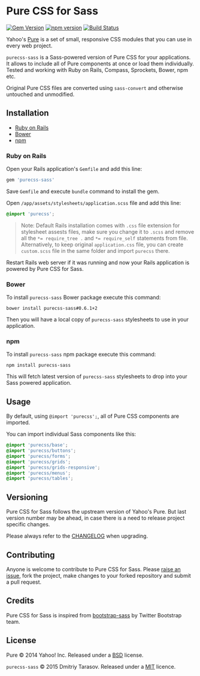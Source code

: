 # Pure CSS for Sass

[![Gem Version](https://badge.fury.io/rb/purecss-sass.svg)](http://badge.fury.io/rb/purecss-sass)
[![npm version](https://badge.fury.io/js/purecss-sass.svg)](http://badge.fury.io/js/purecss-sass)
[![Build Status](https://travis-ci.org/rubysamurai/purecss-sass.svg?branch=master)](https://travis-ci.org/rubysamurai/purecss-sass)

Yahoo's [Pure](http://purecss.io/) is a set of small, responsive CSS modules that you can use in every web project.

`purecss-sass` is a Sass-powered version of Pure CSS for your applications. It allows to include all of Pure components at once or load them individually. Tested and working with Ruby on Rails, Compass, Sprockets, Bower, npm etc.

Original Pure CSS files are converted using `sass-convert` and otherwise untouched and unmodified.

## Installation

* [Ruby on Rails](#ruby-on-rails)
* [Bower](#bower)
* [npm](#npm)

### Ruby on Rails

Open your Rails application's `Gemfile` and add this line:

```ruby
gem 'purecss-sass'
```

Save `Gemfile` and execute `bundle` command to install the gem.

Open `/app/assets/stylesheets/application.scss` file and add this line:

```scss
@import 'purecss';
```

> Note: Default Rails installation comes with `.css` file extension for stylesheet assests files, make sure you change it to `.scss` and remove all the `*= require_tree .` and `*= require_self` statements from file. Alternatively, to keep original `application.css` file, you can create `custom.scss` file in the same folder and import `purecss` there.

Restart Rails web server if it was running and now your Rails application is powered by Pure CSS for Sass.

### Bower

To install `purecss-sass` Bower package execute this command:
```
bower install purecss-sass#0.6.1+2
```

Then you will have a local copy of `purecss-sass` stylesheets to use in your application.

### npm

To install `purecss-sass` npm package execute this command:
```
npm install purecss-sass
```

This will fetch latest version of `purecss-sass` stylesheets to drop into your Sass powered application.

## Usage

By default, using `@import 'purecss';`, all of Pure CSS components are imported.

You can import individual Sass components like this:

```scss
@import 'purecss/base';
@import 'purecss/buttons';
@import 'purecss/forms';
@import 'purecss/grids';
@import 'purecss/grids-responsive';
@import 'purecss/menus';
@import 'purecss/tables';
```

## Versioning

Pure CSS for Sass follows the upstream version of Yahoo's Pure. But last version number may be ahead, in case there is a need to release project specific changes.

Please always refer to the [CHANGELOG](https://github.com/rubysamurai/purecss-sass/blob/master/CHANGELOG.md) when upgrading.

## Contributing

Anyone is welcome to contribute to Pure CSS for Sass. Please [raise an issue](https://github.com/rubysamurai/purecss-sass/issues), fork the project, make changes to your forked repository and submit a pull request.

## Credits

Pure CSS for Sass is inspired from [bootstrap-sass](https://github.com/twbs/bootstrap-sass) by Twitter Bootstrap team.

## License

Pure © 2014 Yahoo! Inc. Released under a [BSD](https://github.com/yahoo/pure/blob/master/LICENSE.md) license.

`purecss-sass` © 2015 Dmitriy Tarasov. Released under a [MIT](https://github.com/rubysamurai/purecss-sass/blob/master/LICENSE.txt) licence.
